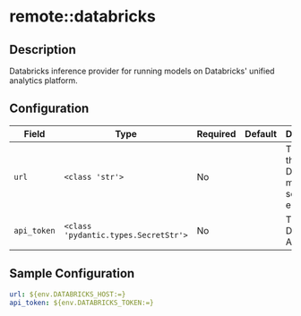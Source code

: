 # remote::databricks

## Description

Databricks inference provider for running models on Databricks' unified analytics platform.

## Configuration

| Field | Type | Required | Default | Description |
|-------|------|----------|---------|-------------|
| `url` | `<class 'str'>` | No |  | The URL for the Databricks model serving endpoint |
| `api_token` | `<class 'pydantic.types.SecretStr'>` | No |  | The Databricks API token |

## Sample Configuration

```yaml
url: ${env.DATABRICKS_HOST:=}
api_token: ${env.DATABRICKS_TOKEN:=}

```

